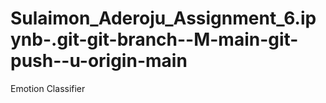 # Sulaimon_Aderoju_Assignment_6.ipynb-.git-git-branch--M-main-git-push--u-origin-main
Emotion Classifier
